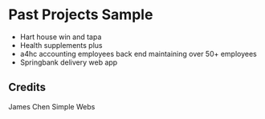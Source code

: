 
# Past Projects Sample
- Hart house win and tapa
- Health supplements plus
- a4hc accounting employees back end maintaining over 50+ employees
- Springbank delivery web app

## Credits
James Chen Simple Webs
